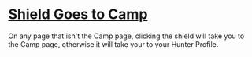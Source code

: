 # [Shield Goes to Camp](https://www.mousehuntgame.com/preferences.php?tab=mousehunt-improved-settings#mousehunt-improved-settings-feature-shield-goes-to-camp)

On any page that isn't the Camp page, clicking the shield will take you to the Camp page, otherwise it will take your to your Hunter Profile.
